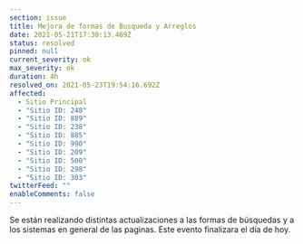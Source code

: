 ```yaml
---
section: issue
title: Mejora de formas de Busqueda y Arreglos
date: 2021-05-21T17:30:13.469Z
status: resolved
pinned: null
current_severity: ok
max_severity: ok
duration: 4h
resolved_on: 2021-05-23T19:54:16.692Z
affected:
  - Sitio Principal
  - "Sitio ID: 248"
  - "Sitio ID: 889"
  - "Sitio ID: 238"
  - "Sitio ID: 885"
  - "Sitio ID: 990"
  - "Sitio ID: 209"
  - "Sitio ID: 500"
  - "Sitio ID: 298"
  - "Sitio ID: 303"
twitterFeed: ""
enableComments: false
---
```

Se están realizando distintas actualizaciones a las formas de búsquedas y a los sistemas en general de las paginas. Este evento finalizara el día de hoy.